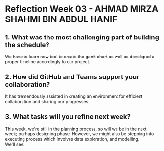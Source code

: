 # Reflection Week 03 - AHMAD MIRZA SHAHMI BIN ABDUL HANIF

## 1. What was the most challenging part of building the schedule?

We have to learn new tool to create the gantt chart as well as developed a proper timeline accordingly to our project.

## 2. How did GitHub and Teams support your collaboration?

It has tremendously assisted in creating an environment for efficient collaboration and sharing our progresses.

## 3. What tasks will you refine next week?

This week, we're still in the planning process, so will we be in the next week; perhaps designing phase. However, we might also be stepping into executing process which involves data exploration, and modelling.   
We'll see. 
